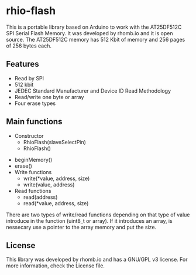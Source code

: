 # rhio-flash

This is a portable library based on Arduino to work with the AT25DF512C SPI Serial Flash Memory. It was developed by rhomb.io and it is open source. The AT25DF512C memory has 512 Kbit of memory and 256 pages of 256 bytes each.

## Features

* Read by SPI
* 512 kbit
* JEDEC Standard Manufacturer and Device ID Read Methodology
* Read/write one byte or array
* Four erase types

## Main functions

+ Constructor
  * RhioFlash(slaveSelectPin)
  * RhioFlash()
* beginMemory()
* erase()
* Write functions
  * write(*value, address, size)
  * write(value, address)
* Read functions
  * read(address)
  * read(*value, address, size)

There are two types of write/read functions depending on that type of value introduce in the function (uint8_t or array). If it introduces an array, is nessecary use a pointer to the array memory and put the size.

## License

This library was developed by rhomb.io and has a GNU/GPL v3 license. For more information, check the License file.
